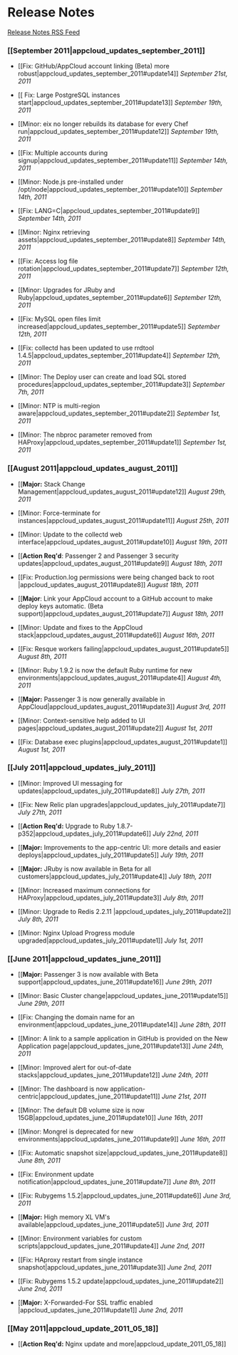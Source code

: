 # Release Notes
<a href="http://feed43.com/1082485410203701.xml" class="rss">Release Notes RSS Feed</a>

### [[September 2011|appcloud_updates_september_2011]]

* [[Fix: GitHub/AppCloud account linking (Beta) more robust|appcloud_updates_september_2011#update14]] *September 21st, 2011*

* [[ Fix: Large PostgreSQL instances start|appcloud_updates_september_2011#update13]] *September 19th, 2011*

* [[Minor: eix no longer rebuilds its database for every Chef run|appcloud_updates_september_2011#update12]] *September 19th, 2011*

* [[Fix: Multiple accounts during signup|appcloud_updates_september_2011#update11]] *September 14th, 2011*

* [[Minor: Node.js pre-installed under /opt/node|appcloud_updates_september_2011#update10]] *September 14th, 2011*

* [[Fix: LANG=C|appcloud_updates_september_2011#update9]] *September 14th, 2011*

* [[Minor: Nginx retrieving assets|appcloud_updates_september_2011#update8]] *September 14th, 2011*

* [[Fix: Access log file rotation|appcloud_updates_september_2011#update7]] *September 12th, 2011*

* [[Minor: Upgrades for JRuby and Ruby|appcloud_updates_september_2011#update6]] *September 12th, 2011* 

* [[Fix: MySQL open files limit increased|appcloud_updates_september_2011#update5]] *September 12th, 2011*

* [[Fix: collectd has been updated to use rrdtool 1.4.5|appcloud_updates_september_2011#update4]] *September 12th, 2011*

* [[Minor: The Deploy user can create and load SQL stored procedures|appcloud_updates_september_2011#update3]] *September 7th, 2011*

* [[Minor: NTP is multi-region aware|appcloud_updates_september_2011#update2]] *September 1st, 2011*

* [[Minor: The nbproc parameter removed from HAProxy|appcloud_updates_september_2011#update1]] *September 1st, 2011*

### [[August 2011|appcloud_updates_august_2011]]

* [[<b>Major:</b> Stack Change Management|appcloud_updates_august_2011#update12]] *August 29th, 2011*

* [[Minor: Force-terminate for instances|appcloud_updates_august_2011#update11]] *August 25th, 2011*

* [[Minor: Update to the collectd web interface|appcloud_updates_august_2011#update10]] *August 19th, 2011*

* [[<b>Action Req'd</b>: Passenger 2 and Passenger 3 security updates|appcloud_updates_august_2011#update9]] *August 18th, 2011*

* [[Fix: Production.log permissions were being changed back to root
|appcloud_updates_august_2011#update8]] *August 18th, 2011*

* [[<b>Major</b>: Link your AppCloud account to a GitHub account to make deploy keys automatic. (Beta support)|appcloud_updates_august_2011#update7]] *August 18th, 2011*

* [[Minor: Update and fixes to the AppCloud stack|appcloud_updates_august_2011#update6]] *August 16th, 2011*

* [[Fix: Resque workers failing|appcloud_updates_august_2011#update5]]  *August 8th, 2011*

* [[Minor: Ruby 1.9.2 is now the default Ruby runtime for new environments|appcloud_updates_august_2011#update4]] *August 4th, 2011*

* [[<b>Major:</b> Passenger 3 is now generally available in AppCloud|appcloud_updates_august_2011#update3]]  *August 3rd, 2011*

* [[Minor: Context-sensitive help added to UI pages|appcloud_updates_august_2011#update2]]  *August 1st, 2011*

* [[Fix: Database exec plugins|appcloud_updates_august_2011#update1]]  *August 1st, 2011*

### [[July 2011|appcloud_updates_july_2011]]

* [[Minor: Improved UI messaging for updates|appcloud_updates_july_2011#update8]]  *July 27th, 2011*

* [[Fix: New Relic plan upgrades|appcloud_updates_july_2011#update7]]  *July 27th, 2011*

* [[<b>Action Req'd:</b> Upgrade to Ruby 1.8.7-p352|appcloud_updates_july_2011#update6]]  *July 22nd, 2011*

* [[<b>Major:</b> Improvements to the app-centric UI: more details and easier deploys|appcloud_updates_july_2011#update5]]  *July 19th, 2011*

* [[<b>Major:</b> JRuby is now available in Beta for all customers|appcloud_updates_july_2011#update4]]  *July 18th, 2011*    

* [[Minor: Increased maximum connections for HAProxy|appcloud_updates_july_2011#update3]]  *July 8th, 2011*  

* [[Minor: Upgrade to Redis 2.2.11 |appcloud_updates_july_2011#update2]]  *July 8th, 2011*  

* [[Minor: Nginx Upload Progress module upgraded|appcloud_updates_july_2011#update1]]  *July 1st, 2011*  

### [[June 2011|appcloud_updates_june_2011]]

* [[<b>Major:</b> Passenger 3 is now available with Beta support|appcloud_updates_june_2011#update16]]  *June 29th, 2011*  

* [[Minor: Basic Cluster change|appcloud_updates_june_2011#update15]]  *June 29th, 2011*  

* [[Fix: Changing the domain name for an environment|appcloud_updates_june_2011#update14]]  *June 28th, 2011*  

* [[Minor: A link to a sample application in GitHub is provided on the New Application page|appcloud_updates_june_2011#update13]]  *June 24th, 2011*  

* [[Minor: Improved alert for out-of-date stacks|appcloud_updates_june_2011#update12]]  *June 24th, 2011*  

* [[Minor: The dashboard is now application-centric|appcloud_updates_june_2011#update11]]  *June 21st, 2011*  

* [[Minor: The default DB volume size is now 15GB|appcloud_updates_june_2011#update10]]  *June 16th, 2011*  

* [[Minor: Mongrel is deprecated for new environments|appcloud_updates_june_2011#update9]]  *June 16th, 2011*  

* [[Fix: Automatic snapshot size|appcloud_updates_june_2011#update8]]  *June 8th, 2011*  

* [[Fix: Environment update notification|appcloud_updates_june_2011#update7]]  *June 8th, 2011*  

* [[Fix: Rubygems 1.5.2|appcloud_updates_june_2011#update6]]  *June 3rd, 2011*  

* [[<b>Major:</b> High memory XL VM's available|appcloud_updates_june_2011#update5]] *June 3rd, 2011*  

* [[Minor: Environment variables for custom scripts|appcloud_updates_june_2011#update4]] *June 2nd, 2011*  

* [[Fix: HAproxy restart from single instance snapshot|appcloud_updates_june_2011#update3]] *June 2nd, 2011*  

* [[Fix: Rubygems 1.5.2 update|appcloud_updates_june_2011#update2]] *June 2nd, 2011*  

* [[<b>Major:</b> X-Forwarded-For SSL traffic enabled |appcloud_updates_june_2011#update1]] *June 2nd, 2011*  
   

### [[May 2011|appcloud_update_2011_05_18]]

* [[<b>Action Req'd:</b> Nginx update and more|appcloud_update_2011_05_18]]
